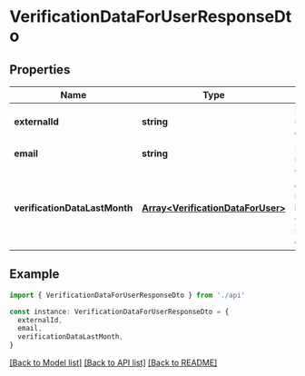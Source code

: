 # VerificationDataForUserResponseDto

## Properties

| Name                          | Type                                                                   | Description                                                                         | Notes                  |
| ----------------------------- | ---------------------------------------------------------------------- | ----------------------------------------------------------------------------------- | ---------------------- |
| **externalId**                | **string**                                                             | Id of the user in cognito.                                                          | [default to undefined] |
| **email**                     | **string**                                                             | Email of the user.                                                                  | [default to undefined] |
| **verificationDataLastMonth** | [**Array&lt;VerificationDataForUser&gt;**](VerificationDataForUser.md) | Verification data for the user in the last month. Ordered by start date descending. | [default to undefined] |

## Example

```typescript
import { VerificationDataForUserResponseDto } from './api'

const instance: VerificationDataForUserResponseDto = {
  externalId,
  email,
  verificationDataLastMonth,
}
```

[[Back to Model list]](../README.md#documentation-for-models) [[Back to API list]](../README.md#documentation-for-api-endpoints) [[Back to README]](../README.md)

